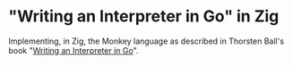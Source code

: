 # "Writing an Interpreter in Go" in Zig

Implementing, in Zig, the Monkey language as described in Thorsten Ball's book
"[Writing an Interpreter in Go](https://interpreterbook.com)".
